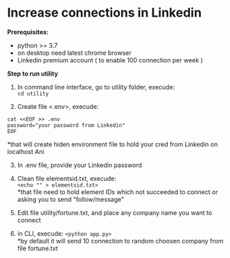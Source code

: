 # Increase connections in Linkedin

**Prerequisites:**
- python >= 3.7
- on desktop need latest chrome browser
- Linkedin premium account ( to enable 100 connection per week )

**Step to run utility**

1. In command line interface, go to utility folder, execude:\
```cd utility```

2. Create file <.env>, execude:
```
cat <<EOF >> .env
password="your password from Linkedin"
EOF 
```
  *that will create hiden environment file to hold your cred from Linkedin on localhost
Ani

3. In .env file, provide your Linkedin password


4. Clean file elementsid.txt, execude:\
  ```<echo "" > elementsid.txt>```
  \
  *that file need to hold element IDs which not succeeded to connect or asking you to send "follow/message"


5. Edit file utility/fortune.txt, and place any company name you want to connect  


5. in CLI, execude:
   ```<python app.py>```
   \
   *by default it will send 10 connection to random choosen company from file fortune.txt